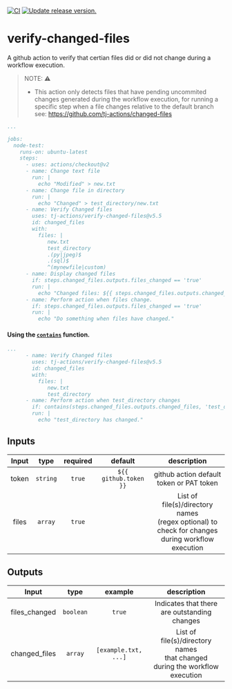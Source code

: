 [![CI](https://github.com/tj-actions/verify-changed-files/workflows/CI/badge.svg)](https://github.com/tj-actions/verify-changed-files/actions?query=workflow%3ACI)
[![Update release version.](https://github.com/tj-actions/verify-changed-files/workflows/Update%20release%20version./badge.svg)](https://github.com/tj-actions/verify-changed-files/actions?query=workflow%3A%22Update+release+version.%22)

# verify-changed-files
A github action to verify that certian files did or did not change during a workflow execution.

> NOTE: :warning:
> * This action only detects files that have pending uncommited changes generated during the workflow execution, for running a specific step when a file changes relative to the default branch see: https://github.com/tj-actions/changed-files


```yaml
...

jobs:
  node-test:
    runs-on: ubuntu-latest
    steps:
      - uses: actions/checkout@v2
      - name: Change text file
        run: |
          echo "Modified" > new.txt
      - name: Change file in directory
        run: |
          echo "Changed" > test_directory/new.txt
      - name: Verify Changed files
        uses: tj-actions/verify-changed-files@v5.5
        id: changed_files
        with:
          files: |
             new.txt
             test_directory
             .(py|jpeg)$
             .(sql)$
             ^(mynewfile|custom)
      - name: Display changed files
        if: steps.changed_files.outputs.files_changed == 'true'
        run: |
          echo "Changed files: ${{ steps.changed_files.outputs.changed_files }}"  # Outputs: test_directory/new.txt
      - name: Perform action when files change.
        if: steps.changed_files.outputs.files_changed == 'true'
        run: |
          echo "Do something when files have changed."
```


#### Using the [`contains`](https://docs.github.com/en/actions/reference/context-and-expression-syntax-for-github-actions#contains) function. 

```yaml
...
      - name: Verify Changed files
        uses: tj-actions/verify-changed-files@v5.5
        id: changed_files
        with:
          files: |
             new.txt
             test_directory
      - name: Perform action when test_directory changes
        if: contains(steps.changed_files.outputs.changed_files, 'test_directory')
        run: |
          echo "test_directory has changed."
```



## Inputs

|   Input       |    type     |  required      |  default                      |  description               |
|:-------------:|:-----------:|:--------------:|:-----------------------------:|:--------------------------:|
| token         |  `string`   |    `true`     | `${{ github.token }}`  <br/>  | github action default token or PAT token |
| files         |  `array`   |    `true`     |                               | List of file(s)/directory names <br/> (regex optional) to check for changes <br/> during workflow execution |


## Outputs

|   Input       |    type     |  example      |  description               |
|:-------------:|:-----------:|:-------------:|:--------------------------:|
| files_changed |  `boolean`  |  `true`       | Indicates that there are outstanding changes |
| changed_files |  `array`    |  `[example.txt, ...]`      | List of file(s)/directory names <br/> that changed <br/> during the workflow execution |
